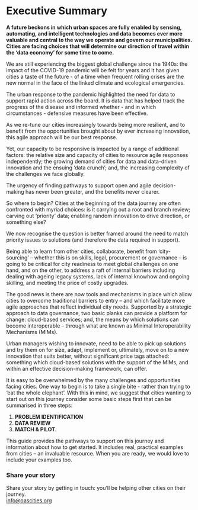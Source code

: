 # Executive Summary

**A future beckons in which urban spaces are fully enabled by sensing, automating, and intelligent technologies and data becomes ever more valuable and central to the way we operate and govern our municipalities. Cities are facing choices that will determine our direction of travel within the ‘data economy’ for some time to come.**

We are still experiencing the biggest global challenge since the 1940s: the impact of the COVID-19 pandemic will be felt for years and it has given cities a taste of the future - of a time when frequent rolling crises are the new normal in the face of the linked climate and ecological emergencies.

The urban response to the pandemic highlighted the need for data to support rapid action across the board. It is data that has helped track the progress of the disease and informed whether - and in which circumstances - defensive measures have been effective.

As we re-tune our cities increasingly towards being more resilient, and to benefit from the opportunities brought about by ever increasing innovation, this agile approach will be our best response.

Yet, our capacity to be responsive is impacted by a range of additional factors: the relative size and capacity of cities to resource agile responses independently; the growing demand of cities for data and data-driven innovation and the ensuing ‘data crunch’; and, the increasing complexity of the challenges we face globally.

The urgency of finding pathways to support open and agile decision-making has never been greater, and the benefits never clearer.

So where to begin? Cities at the beginning of the data journey are often confronted with myriad choices: is it carrying out a root and branch review; carving out ‘priority’ data; enabling random innovation to drive direction, or something else?

We now recognise the question is better framed around the need to match priority issues to solutions \(and therefore the data required in support\).

Being able to learn from other cities, collaborate, benefit from ‘city-sourcing’ – whether this is on skills, legal, procurement or governance – is going to be critical for city readiness to meet global challenges on one hand, and on the other, to address a raft of internal barriers including dealing with ageing legacy systems, lack of internal knowhow and ongoing skilling, and meeting the price of costly upgrades.

The good news is there are now tools and mechanisms in place which allow cities to overcome traditional barriers to entry – and which facilitate more agile approaches that reflect individual city needs. Supported by a strategic approach to data governance, two basic planks can provide a platform for change: cloud-based services; and, the means by which solutions can become interoperable – through what are known as Minimal Interoperability Mechanisms \(MIMs\).

Urban managers wishing to innovate, need to be able to pick up solutions and try them on for size, adapt, implement or, ultimately, move on to a new innovation that suits better, without significant price tags attached: something which cloud-based solutions with the support of the MIMs, and within an effective decision-making framework, can offer.

It is easy to be overwhelmed by the many challenges and opportunities facing cities. One way to begin is to take a single bite - rather than trying to ‘eat the whole elephant’. With this in mind, we suggest that cities wanting to start out on this journey consider some basic steps first that can be summarised in three steps:

1. **PROBLEM IDENTIFICATION**
2. **DATA REVIEW**
3. **MATCH & PILOT.**

This guide provides the pathways to support on this journey and information about how to get started. It includes real, practical examples from cities – an invaluable resource. When you are ready, we would love to include your examples too.

### Share your story

Share your story by getting in touch: you’ll be helping other cities on their journey.  
[info@oascities.org](mailto:info@oascities.org)

